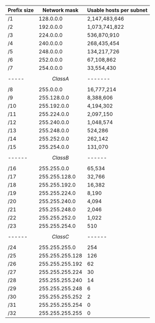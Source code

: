 #


|Prefix size|Network mask|Usable hosts per subnet|
|---|----|-----|
|/1|  128.0.0.0|  2,147,483,646|
|/2|	192.0.0.0|	1,073,741,822|
|/3|	224.0.0.0|	536,870,910|
|/4|	240.0.0.0|	268,435,454||
|/5|	248.0.0.0|	134,217,726|
|/6|	252.0.0.0|	67,108,862|
|/7|	254.0.0.0|	33,554,430|
|-----|$$Class A$$|-------|
|/8|	255.0.0.0|	16,777,214|
|/9|	255.128.0.0|	8,388,606|
|/10| 255.192.0.0|	4,194,302|
|/11|	255.224.0.0|	2,097,150|
|/12|	255.240.0.0|	1,048,574|
|/13|	255.248.0.0|	524,286|
|/14|	255.252.0.0|	262,142|
|/15|	255.254.0.0|	131,070|
|------|$$Class B$$|------|
|/16|	255.255.0.0|	65,534|
|/17|	255.255.128.0|	32,766|
|/18|	255.255.192.0|	16,382|
|/19|	255.255.224.0|	8,190|
|/20|	255.255.240.0|	4,094|
|/21|	255.255.248.0|	2,046|
|/22|	255.255.252.0|	1,022|
|/23|	255.255.254.0|	510|
|------|$$Class C$$|------|
|/24|	255.255.255.0|	254|
|/25|	255.255.255.128|	126|
|/26|	255.255.255.192|	62|
|/27|	255.255.255.224|	30|
|/28|	255.255.255.240|	14|
|/29|	255.255.255.248|	6|
|/30|	255.255.255.252|	2|
|/31|	255.255.255.254|	0|
|/32|	255.255.255.255|	0|
